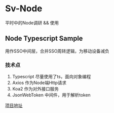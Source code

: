 # Sv-Node 
平时中的Node调研 && 使用

##  Node Typescript Sample
用作SSO中间层，合并SSO周转逻辑，为移动设备减负
### 技术点
1. Typescript 尽量使用了ts，面向对象编程
2. Axios 作为Node端Http请求
3. Koa2 作为对外接口服务
4. JsonWebToken 中间件，用于解析token

[项目地址](https://github.com/ronliruonan/sv-node/tree/master/node-ts-sso)


